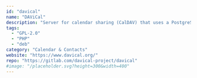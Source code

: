 ```yaml
---
id: "davical"
name: "DAViCal"
description: "Server for calendar sharing (CalDAV) that uses a PostgreSQL database as a data store."
tags:
  - "GPL-2.0"
  - "PHP"
  - "deb"
category: "Calendar & Contacts"
website: "https://www.davical.org/"
repo: "https://gitlab.com/davical-project/davical"
#image: "/placeholder.svg?height=300&width=400"
---
```


